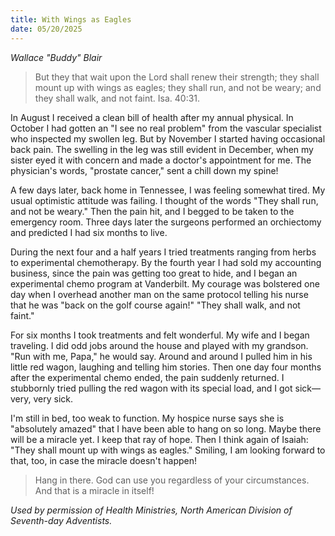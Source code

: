 ```yaml
---
title: With Wings as Eagles
date: 05/20/2025
---
```


_Wallace "Buddy" Blair_

> <p></p>
> But they that wait upon the Lord shall renew their strength; they shall mount up with wings as eagles; they shall run, and not be weary; and they shall walk, and not faint. Isa. 40:31.

In August I received a clean bill of health after my annual physical. In October I had gotten an "I see no real problem" from the vascular specialist who inspected my swollen leg. But by November I started having occasional back pain. The swelling in the leg was still evident in December, when my sister eyed it with concern and made a doctor's appointment for me. The physician's words, "prostate cancer," sent a chill down my spine!

A few days later, back home in Tennessee, I was feeling somewhat tired. My usual optimistic attitude was failing. I thought of the words "They shall run, and not be weary." Then the pain hit, and I begged to be taken to the emergency room. Three days later the surgeons performed an orchiectomy and predicted I had six months to live.

During the next four and a half years I tried treatments ranging from herbs to experimental chemotherapy. By the fourth year I had sold my accounting business, since the pain was getting too great to hide, and I began an experimental chemo program at Vanderbilt. My courage was bolstered one day when I overhead another man on the same protocol telling his nurse that he was "back on the golf course again!" "They shall walk, and not faint."

For six months I took treatments and felt wonderful. My wife and I began traveling. I did odd jobs around the house and played with my grandson. "Run with me, Papa," he would say. Around and around I pulled him in his little red wagon, laughing and telling him stories. Then one day four months after the experimental chemo ended, the pain suddenly returned. I stubbornly tried pulling the red wagon with its special load, and I got sick—very, very sick.

I'm still in bed, too weak to function. My hospice nurse says she is "absolutely amazed" that I have been able to hang on so long. Maybe there will be a miracle yet. I keep that ray of hope. Then I think again of Isaiah: "They shall mount up with wings as eagles." Smiling, I am looking forward to that, too, in case the miracle doesn't happen!

> <callout></callout>
> Hang in there. God can use you regardless of your circumstances. And that is a miracle in itself!

_Used by permission of Health Ministries, North American Division of Seventh-day Adventists._